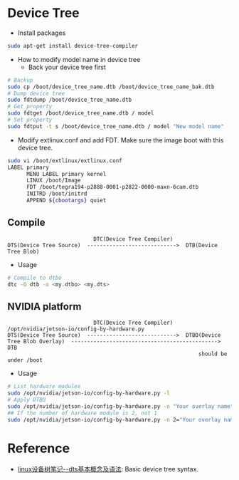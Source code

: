 # Device Tree

* Install packages

```bash
sudo apt-get install device-tree-compiler
```

* How to modify model name in device tree
  - Back your device tree first

```bash
# Backup
sudo cp /boot/device_tree_name.dtb /boot/device_tree_name_bak.dtb
# Dump device tree
sudo fdtdump /boot/device_tree_name.dtb
# Get property
sudo fdtget /boot/device_tree_name.dtb / model
# Set property
sudo fdtput -t s /boot/device_tree_name.dtb / model "New model name"
```

* Modify extlinux.conf and add FDT. Make sure the image boot with this device tree.

```bash
sudo vi /boot/extlinux/extlinux.conf
LABEL primary
      MENU LABEL primary kernel
      LINUX /boot/Image
      FDT /boot/tegra194-p2888-0001-p2822-0000-maxn-6cam.dtb
      INITRD /boot/initrd
      APPEND ${cbootargs} quiet
```

## Compile

```
                           DTC(Device Tree Compiler)
DTS(Device Tree Source)  ---------------------------->  DTB(Device Tree Blob)
```

* Usage

```bash
# Compile to dtbo
dtc -O dtb -o <my.dtbo> <my.dts>
```

## NVIDIA platform

```
                           DTC(Device Tree Compiler)                                      /opt/nvidia/jetson-io/config-by-hardware.py
DTS(Device Tree Source)  ---------------------------->  DTBO(Device Tree Blob Overlay)  ----------------------------------------------> DTB
                                                            should be under /boot
```

* Usage

```bash
# List hardware modules
sudo /opt/nvidia/jetson-io/config-by-hardware.py -l
# Apply DTBO
sudo /opt/nvidia/jetson-io/config-by-hardware.py -n "Your overlay name"
## If the number of hardware module is 2, not 1
sudo /opt/nvidia/jetson-io/config-by-hardware.py -n 2="Your overlay name"
```

# Reference
* [linux设备树笔记--dts基本概念及语法](https://e-mailky.github.io/2016-12-06-dts-introduce): Basic device tree syntax.
